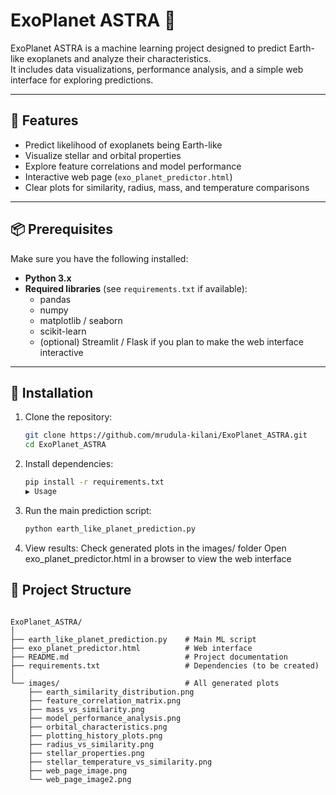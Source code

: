 # ExoPlanet ASTRA 🌌

ExoPlanet ASTRA is a machine learning project designed to predict Earth-like exoplanets and analyze their characteristics.  
It includes data visualizations, performance analysis, and a simple web interface for exploring predictions.

---

## 🚀 Features
- Predict likelihood of exoplanets being Earth-like  
- Visualize stellar and orbital properties  
- Explore feature correlations and model performance  
- Interactive web page (`exo_planet_predictor.html`)  
- Clear plots for similarity, radius, mass, and temperature comparisons  

---

## 📦 Prerequisites
Make sure you have the following installed:
- **Python 3.x**  
- **Required libraries** (see `requirements.txt` if available):  
  - pandas  
  - numpy  
  - matplotlib / seaborn  
  - scikit-learn  
  - (optional) Streamlit / Flask if you plan to make the web interface interactive  

---

## 🔧 Installation

1. Clone the repository:
   ```bash
   git clone https://github.com/mrudula-kilani/ExoPlanet_ASTRA.git
   cd ExoPlanet_ASTRA
2. Install dependencies:
   ```bash
   pip install -r requirements.txt
   ▶️ Usage

3. Run the main prediction script:
    ```bash
   python earth_like_planet_prediction.py
4. View results:
   Check generated plots in the images/ folder
   Open exo_planet_predictor.html in a browser to view the web interface
   
## 📁 Project Structure
```plain text

ExoPlanet_ASTRA/
│
├── earth_like_planet_prediction.py    # Main ML script
├── exo_planet_predictor.html          # Web interface
├── README.md                          # Project documentation
├── requirements.txt                   # Dependencies (to be created)
│
└── images/                            # All generated plots
    ├── earth_similarity_distribution.png
    ├── feature_correlation_matrix.png
    ├── mass_vs_similarity.png
    ├── model_performance_analysis.png
    ├── orbital_characteristics.png
    ├── plotting_history_plots.png
    ├── radius_vs_similarity.png
    ├── stellar_properties.png
    ├── stellar_temperature_vs_similarity.png
    ├── web_page_image.png
    └── web_page_image2.png
